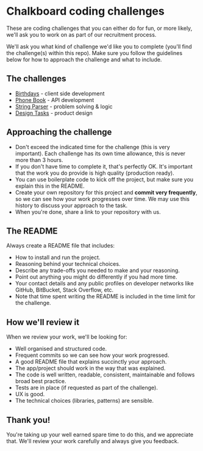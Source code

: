 # Chalkboard coding challenges

These are coding challenges that you can either do for fun, or more likely, we'll ask you to work on as part of our recruitment process.

We'll ask you what kind of challenge we'd like you to complete (you'll find the challenge(s) within this repo). Make sure you follow the guidelines below for how to approach the challenge and what to include.

## The challenges

- [Birthdays](birthdays.md) - client side development
- [Phone Book](phone-book.md) - API development
- [String Parser](string-parser.md) - problem solving & logic
- [Design Tasks](design-tasks.md) - product design

## Approaching the challenge

- Don't exceed the indicated time for the challenge (this is very important). Each challenge has its own time allowance, this is never more than 3 hours.
- If you don't have time to complete it, that's perfectly OK. It's important that the work you do provide is high quality (production ready).
- You can use boilerplate code to kick off the project, but make sure you explain this in the README.
- Create your own repository for this project and **commit very frequently**, so we can see how your work progresses over time. We may use this history to discuss your approach to the task.
- When you're done, share a link to your repository with us.

## The README

Always create a README file that includes:

- How to install and run the project.
- Reasoning behind your technical choices.
- Describe any trade-offs you needed to make and your reasoning.
- Point out anything you might do differently if you had more time.
- Your contact details and any public profiles on developer networks like GitHub, BitBucket, Stack Overflow, etc.
- Note that time spent writing the README is included in the time limit for the challenge.

## How we'll review it

When we review your work, we'll be looking for:

- Well organised and structured code.
- Frequent commits so we can see how your work progressed. 
- A good README file that explains succinctly your approach.
- The app/project should work in the way that was explained.
- The code is well written, readable, consistent, maintainable and follows broad best practice.
- Tests are in place (if requested as part of the challenge).
- UX is good.
- The technical choices (libraries, patterns) are sensible.

## Thank you!

You're taking up your well earned spare time to do this, and we appreciate that. We'll review your work carefully and always give you feedback.
